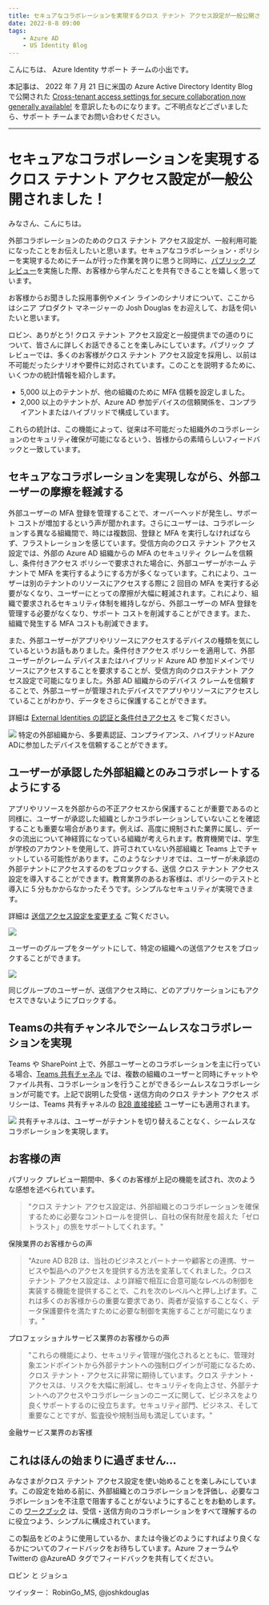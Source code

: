 ```yaml
---
title: セキュアなコラボレーションを実現するクロス テナント アクセス設定が一般公開されました！
date: 2022-8-8 09:00
tags:
    - Azure AD
    - US Identity Blog
---
```


こんにちは、 Azure Identity サポート チームの小出です。

本記事は、 2022 年 7 月 21 日に米国の Azure Active Directory Identity Blog で公開された [Cross-tenant access settings for secure collaboration now generally available!](https://techcommunity.microsoft.com/t5/microsoft-entra-azure-ad-blog/cross-tenant-access-settings-for-secure-collaboration-now/ba-p/3575844) を意訳したものになります。ご不明点などございましたら、サポート チームまでお問い合わせください。

---

# セキュアなコラボレーションを実現するクロス テナント アクセス設定が一般公開されました！


みなさん、こんにちは。 

外部コラボレーションのためのクロス テナント アクセス設定が、一般利用可能になったことをお伝えしたいと思います。セキュアなコラボレーション・ポリシーを実現するためにチームが行った作業を誇りに思うと同時に、[パブリック プレビュー](https://techcommunity.microsoft.com/t5/microsoft-entra-azure-ad-blog/collaborate-more-securely-with-new-cross-tenant-access-settings/ba-p/2147077)を実施した際、お客様から学んだことを共有できることを嬉しく思っています。

お客様からお聞きした採用事例やメイン ラインのシナリオについて、ここからはシニア プロダクト マネージャーの Josh Douglas をお迎えして、お話を伺いたいと思います。

ロビン、ありがとう! クロス テナント アクセス設定と一般提供までの道のりについて、皆さんに詳しくお話できることを楽しみにしています。パブリック プレビューでは、多くのお客様がクロス テナント アクセス設定を採用し、以前は不可能だったシナリオや要件に対応されています。このことを説明するために、いくつかの統計情報を紹介します。

- 5,000 以上のテナントが、他の組織のために MFA 信頼を設定しました。
- 2,000 以上のテナントが、Azure AD 参加デバイスの信頼関係を、コンプライアントまたはハイブリッドで構成しています。

これらの統計は、この機能によって、従来は不可能だった組織外のコラボレーションのセキュリティ確保が可能になるという、皆様からの素晴らしいフィードバックと一致しています。


## セキュアなコラボレーションを実現しながら、外部ユーザーの摩擦を軽減する 

外部ユーザーの MFA 登録を管理することで、オーバーヘッドが発生し、サポート コストが増加するという声が聞かれます。さらにユーザーは、コラボレーションする異なる組織間で、時には複数回、登録と MFA を実行しなければならず、フラストレーションを感じています。受信方向のクロス テナント アクセス設定では、外部の Azure AD 組織からの MFA のセキュリティ クレームを信頼し、条件付きアクセス ポリシーで要求された場合に、外部ユーザーがホーム テナントで MFA を実行するようにする方が多くなっています。これにより、ユーザーは別のテナントのリソースにアクセスする際に 2 回目の MFA を実行する必要がなくなり、ユーザーにとっての摩擦が大幅に軽減されます。これにより、組織で要求されるセキュリティ体制を維持しながら、外部ユーザーの MFA 登録を管理する必要がなくなり、サポート コストを削減することができます。また、組織で発生する MFA コストも削減できます。

また、外部ユーザーがアプリやリソースにアクセスするデバイスの種類を気にしているというお話もありました。条件付きアクセス  ポリシーを適用して、外部ユーザーがクレーム デバイスまたはハイブリッド Azure AD 参加ドメインでリソースにアクセスすることを要求することが、受信方向のクロステナント アクセス設定で可能になりました。外部 AD 組織からのデバイス クレームを信頼することで、外部ユーザーが管理されたデバイスでアプリやリソースにアクセスしていることがわかり、データをさらに保護することができます。 

詳細は [External Identities の認証と条件付きアクセス](https://docs.microsoft.com/ja-jp/azure/active-directory/external-identities/authentication-conditional-access) をご覧ください。

![](./cross-tenant-access-setting-ga/cross-tenant-access-setting-ga1.png)
特定の外部組織から、多要素認証、コンプライアンス、ハイブリッドAzure ADに参加したデバイスを信頼することができます。


## ユーザーが承認した外部組織とのみコラボレートするようにする 

アプリやリソースを外部からの不正アクセスから保護することが重要であるのと同様に、ユーザーが承認した組織としかコラボレーションしていないことを確認することも重要な場合があります。例えば、高度に規制された業界に属し、データの流出について神経質になっている組織が考えられます。教育機関では、学生が学校のアカウントを使用して、許可されていない外部組織と Teams 上でチャットしている可能性があります。このようなシナリオでは、ユーザーが未承認の外部テナントにアクセスするのをブロックする、送信 クロス テナント アクセス設定を導入することができます。教育業界のあるお客様は、ポリシーのテストと導入に 5 分もかからなかったそうです。シンプルなセキュリティが実現できます。

詳細は [送信アクセス設定を変更する](https://docs.microsoft.com/ja-jp/azure/active-directory/external-identities/cross-tenant-access-settings-b2b-collaboration#modify-outbound-access-settings) ご覧ください。

![](./cross-tenant-access-setting-ga/cross-tenant-access-setting-ga2.png)

ユーザーのグループをターゲットにして、特定の組織への送信アクセスをブロックすることができます。

![](./cross-tenant-access-setting-ga/cross-tenant-access-setting-ga3.png)

同じグループのユーザーが、送信アクセス時に、どのアプリケーションにもアクセスできないようにブロックする。

## Teamsの共有チャンネルでシームレスなコラボレーションを実現 

Teams や SharePoint 上で、外部ユーザーとのコラボレーションを主に行っている場合、[Teams 共有チャネル](https://docs.microsoft.com/ja-jp/MicrosoftTeams/shared-channels) では、複数の組織のユーザーと同時にチャットやファイル共有、コラボレーションを行うことができるシームレスなコラボレーションが可能です。上記で説明した受信・送信方向のクロス テナント アクセス ポリシーは、Teams 共有チャネルの [B2B 直接接続](https://docs.microsoft.com/ja-jp/azure/active-directory/external-identities/b2b-direct-connect-overview) ユーザーにも適用されます。 



![](./cross-tenant-access-setting-ga/cross-tenant-access-setting-ga4.png)
共有チャネルは、ユーザーがテナントを切り替えることなく、シームレスなコラボレーションを実現します。



## お客様の声 
パブリック プレビュー期間中、多くのお客様が上記の機能を試され、次のような感想を述べられています。 

 
> "クロス テナント アクセス設定は、外部組織とのコラボレーションを確保するために必要なコントロールを提供し、自社の保有財産を超えた「ゼロ トラスト」の旅をサポートしてくれます。" 

保険業界のお客様からの声

 
> "Azure AD B2B は、当社のビジネスとパートナーや顧客との連携、サービスや製品へのアクセスを提供する方法を変革してくれました。クロス テナント アクセス設定は、より詳細で相互に合意可能なレベルの制御を実装する機能を提供することで、これを次のレベルへと押し上げます。これは多くのお客様からの重要な要求であり、両者が妥協することなく、データ保護要件を満たすために必要な制御を実施することが可能になります。"

プロフェッショナルサービス業界のお客様からの声


> "これらの機能により、セキュリティ管理が強化されるとともに、管理対象エンドポイントから外部テナントへの強制ログインが可能になるため、クロス テナント・アクセスに非常に期待しています。クロス テナント・アクセスは、リスクを大幅に削減し、セキュリティを向上させ、外部テナントへのアクセスやコラボレーションのニーズに関して、ビジネスをより良くサポートするのに役立ちます。セキュリティ部門、ビジネス、そして重要なことですが、監査役や規制当局も満足しています。"

金融サービス業界のお客様 

 

## これはほんの始まりに過ぎません... 

みなさまがクロス テナント アクセス設定を使い始めることを楽しみにしています。この設定を始める前に、外部組織とのコラボレーションを評価し、必要なコラボレーションを不注意で阻害することがないようにすることをお勧めします。この [ワークブック](https://docs.microsoft.com/ja-jp/azure/active-directory/reports-monitoring/workbook-cross-tenant-access-activity) は、受信・送信方向のコラボレーションをすべて理解するのに役立つよう、シンプルに構成されています。

 
この製品をどのように使用しているか、または今後どのようにすればより良くなるかについてのフィードバックをお待ちしています。Azure フォーラムやTwitterの @AzureAD タグでフィードバックを共有してください。
 

ロビン と ジョシュ 

ツイッター： RobinGo_MS, @joshkdouglas 
